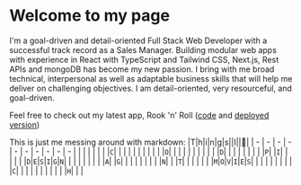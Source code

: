 # Welcome to my page

I'm a goal-driven and detail-oriented Full Stack Web Developer with a successful
track record as a Sales Manager. Building modular web apps with experience in
React with TypeScript and Tailwind CSS, Next.js, Rest APIs and mongoDB has
become my new passion. I bring with me broad technical, interpersonal as well
as adaptable business skills that will help me deliver on challenging objectives. I
am detail-oriented, very resourceful, and goal-driven.

Feel free to check out my latest app, Rook 'n' Roll ([code](https://github.com/alex-ar10/chess-app) and [deployed version](https://chess-app-six.vercel.app/))

This is just me messing around with markdown:
|T|h|i|n|g|s||I||💚|
| - | - | - | - | - | - | - | - | - | - |
| | | | | | |`C`| | | |
| | | | | | |`O`| | | |
| | | | | | |`D`| | | |
| | | | |`P`| |`I`| | | |
| |`D`|`E`|`S`|`I`|`G`|`N`| | | |
| | | | |`A`| |`G`| | | |
| | | | |`N`| | |`T`| | |
| | | |`M`|`O`|`V`|`I`|`E`|`S`| |
| | | | | | | |`C`| | |
| | | | | | | |`H`| | |
